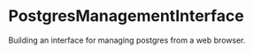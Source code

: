 PostgresManagementInterface
===========================

Building an interface for managing postgres from a web browser.